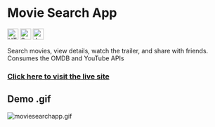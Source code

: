 <h1>Movie Search App</h1>
<div><img src="https://img.shields.io/badge/HTML5-282C34?logo=html5&logoColor=E34F26" alt="HTML5 logo" title="HTML5" height="25" />&nbsp;<img src="https://img.shields.io/badge/Sass-282C34?logo=sass&logoColor=CC6699" alt="Sass logo" title="Sass" height="25" />&nbsp;<img src="https://img.shields.io/badge/JavaScript-282C34?logo=javascript&logoColor=F7DF1E" alt="JavaScript logo" title="JavaScript" height="25" /></div>
<p></p>
<p>Search movies, view details, watch the trailer, and share with friends. Consumes the OMDB and YouTube APIs</p>

<h3><a target="_blank"href="https://moviesearchappjs.netlify.app">Click here to visit the live site</a></h3>
 



 

## Demo .gif
![moviesearchapp.gif](https://github.com/jakesmileydev/moviesearchapp/blob/master/images/moviesearchapp.gif?raw=true)


